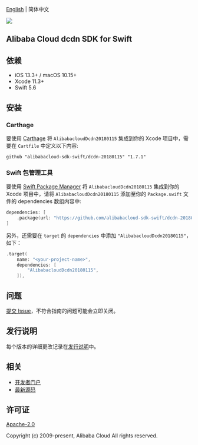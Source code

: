 [English](README.md) | 简体中文

![](https://aliyunsdk-pages.alicdn.com/icons/AlibabaCloud.svg)

## Alibaba Cloud dcdn SDK for Swift

## 依赖

- iOS 13.3+ / macOS 10.15+
- Xcode 11.3+
- Swift 5.6

## 安装

### Carthage

要使用 [Carthage](https://github.com/Carthage/Carthage) 将 `AlibabacloudDcdn20180115` 集成到你的 Xcode 项目中，需要在 `Cartfile` 中定义以下内容:

```ogdl
github "alibabacloud-sdk-swift/dcdn-20180115" "1.7.1"
```

### Swift 包管理工具

要使用 [Swift Package Manager](https://swift.org/package-manager/) 将 `AlibabacloudDcdn20180115` 集成到你的 Xcode 项目中，请将 `AlibabacloudDcdn20180115` 添加至你的 `Package.swift` 文件的 dependencies 数组内容中:

```swift
dependencies: [
    .package(url: "https://github.com/alibabacloud-sdk-swift/dcdn-20180115.git", from: "1.7.1")
]
```

另外，还需要在 `target` 的 `dependencies` 中添加 `"AlibabacloudDcdn20180115"`，如下：

```swift
.target(
    name: "<your-project-name>",
    dependencies: [
        "AlibabacloudDcdn20180115",
    ]),
```

## 问题

[提交 Issue](https://github.com/alibabacloud-sdk-swift/dcdn-20180115/issues/new)，不符合指南的问题可能会立即关闭。

## 发行说明

每个版本的详细更改记录在[发行说明](./ChangeLog.txt)中。

## 相关

* [开发者门户](https://next.api.aliyun.com/home)
* [最新源码](https://github.com/alibabacloud-sdk-swift/dcdn-20180115)

## 许可证

[Apache-2.0](http://www.apache.org/licenses/LICENSE-2.0)

Copyright (c) 2009-present, Alibaba Cloud All rights reserved.
